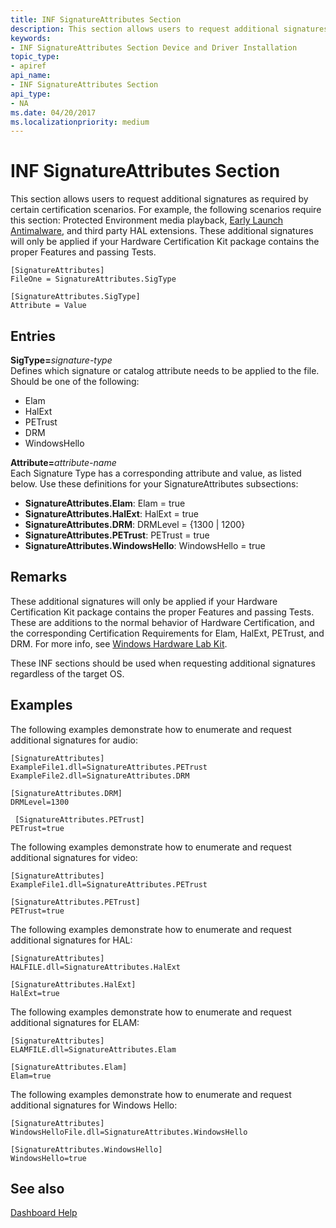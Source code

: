 ```yaml
---
title: INF SignatureAttributes Section
description: This section allows users to request additional signatures as required by certain certification scenarios.
keywords:
- INF SignatureAttributes Section Device and Driver Installation
topic_type:
- apiref
api_name:
- INF SignatureAttributes Section
api_type:
- NA
ms.date: 04/20/2017
ms.localizationpriority: medium
---
```


# INF SignatureAttributes Section


This section allows users to request additional signatures as required by certain certification scenarios. For example, the following scenarios require this section: Protected Environment media playback, [Early Launch Antimalware](./elam-driver-submission.md), and third party HAL extensions. These additional signatures will only be applied if your Hardware Certification Kit package contains the proper Features and passing Tests.

```inf
[SignatureAttributes]
FileOne = SignatureAttributes.SigType

[SignatureAttributes.SigType]
Attribute = Value
```

## Entries


<a href="" id="sigtype-signature-type"></a>**SigType=**<em>signature-type</em>  
Defines which signature or catalog attribute needs to be applied to the file. Should be one of the following:

-   Elam
-   HalExt
-   PETrust
-   DRM
-   WindowsHello

<a href="" id="attribute-attribute-name"></a>**Attribute=**<em>attribute-name</em>  
Each Signature Type has a corresponding attribute and value, as listed below. Use these definitions for your SignatureAttributes subsections:

-   **SignatureAttributes.Elam**: Elam = true
-   **SignatureAttributes.HalExt**: HalExt = true
-   **SignatureAttributes.DRM**: DRMLevel = {1300 | 1200}
-   **SignatureAttributes.PETrust**: PETrust = true
-   **SignatureAttributes.WindowsHello**: WindowsHello = true

## Remarks

These additional signatures will only be applied if your Hardware Certification Kit package contains the proper Features and passing Tests. These are additions to the normal behavior of Hardware Certification, and the corresponding Certification Requirements for Elam, HalExt, PETrust, and DRM. For more info, see [Windows Hardware Lab Kit](/windows-hardware/test/hlk/).

These INF sections should be used when requesting additional signatures regardless of the target OS.

## Examples

The following examples demonstrate how to enumerate and request additional signatures for audio:

```inf
[SignatureAttributes]
ExampleFile1.dll=SignatureAttributes.PETrust
ExampleFile2.dll=SignatureAttributes.DRM

[SignatureAttributes.DRM]
DRMLevel=1300

 [SignatureAttributes.PETrust]
PETrust=true
```

The following examples demonstrate how to enumerate and request additional signatures for video:

```inf
[SignatureAttributes]
ExampleFile1.dll=SignatureAttributes.PETrust

[SignatureAttributes.PETrust]
PETrust=true
```

The following examples demonstrate how to enumerate and request additional signatures for HAL:

```inf
[SignatureAttributes]
HALFILE.dll=SignatureAttributes.HalExt

[SignatureAttributes.HalExt]
HalExt=true
```

The following examples demonstrate how to enumerate and request additional signatures for ELAM:

```inf
[SignatureAttributes]
ELAMFILE.dll=SignatureAttributes.Elam

[SignatureAttributes.Elam]
Elam=true
```

The following examples demonstrate how to enumerate and request additional signatures for Windows Hello:

```inf
[SignatureAttributes]
WindowsHelloFile.dll=SignatureAttributes.WindowsHello

[SignatureAttributes.WindowsHello]
WindowsHello=true
```


## See also


[Dashboard Help](../dashboard/index.yml)

 

